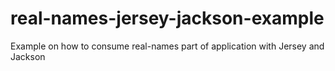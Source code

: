 # real-names-jersey-jackson-example
Example on how to consume real-names part of application with Jersey and Jackson

